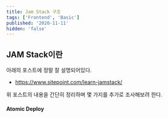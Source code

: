 ```yaml
---
title: Jam Stack 구조
tags: ['Frontend', 'Basic']
published: '2020-11-11'
hidden: 'false'
---
```


## JAM Stack이란
아래의 포스트에 정말 잘 설명되어있다. 
+ https://www.sitepoint.com/learn-jamstack/

위 포스트의 내용을 간단히 정리하며 몇 가지를 추가로 조사해보려 한다.



#### Atomic Deploy